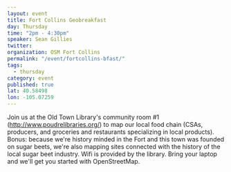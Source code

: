 ```yaml
---
layout: event
title: Fort Collins Geobreakfast	
day: Thursday
time: "2pm - 4:30pm"
speaker: Sean Gillies	
twitter: 
organization: OSM Fort Collins
permalink: "/event/fortcollins-bfast/"
tags:
  - thursday
category: event
published: true
lat: 40.58498
lon: -105.07259
---
```


Join us at the Old Town Library's community room #1 (http://www.poudrelibraries.org/) to map our local food chain (CSAs, producers, and groceries and restaurants specializing in local products). Bonus: because we're history minded in the Fort and this town was founded on sugar beets, we're also mapping sites connected with the history of the local sugar beet industry. Wifi is provided by the library. Bring your laptop and we'll get you started with OpenStreetMap.

